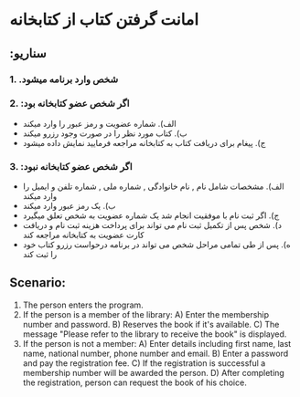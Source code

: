 # امانت گرفتن کتاب از کتابخانه

## **:سناریو**

### 1.  .شخص وارد برنامه میشود

### 2.  :اگر شخص عضو کتابخانه بود

 - الف).  شماره عضویت و رمز عبور را وارد میکند  
 - ب).  کتاب مورد نظر را در صورت وجود رزرو میکند
 - ج).  پیغام برای دریافت کتاب به کتابخانه مراجعه فرمایید نمایش داده میشود


### 3.  :اگر شخص عضو کتابخانه نبود

- الف).  مشخصات شامل نام , نام خانوادگی , شماره ملی ,  شماره تلفن و ایمیل را وارد میکند
- ب).  یک رمز عبور وارد میکند
- ج).  اگر ثبت نام با موفقیت انجام شد یک شماره عضویت به شخص تعلق میگیرد
- د).  شخص پس از تکمیل ثبت نام می تواند برای پرداخت هزینه ثبت نام و دریافت کارت عضویت به کتابخانه مراجعه کند
- ه).  پس از طی تمامی مراحل شخص می تواند در برنامه درحواست رزرو کتاب خود را ثبت کند   


## **Scenario:** 
1. The person enters the program.
2. If the person is a member of the library: 
 A) Enter the membership number and password.
 B) Reserves the book if it's available.
 C) The message "Please refer to the library to receive the book" is displayed. 
3. If the person is not a member:
 A) Enter details including first name, last name, national number, phone number and email. 
 B) Enter a password and pay the registration fee.
 C) If the registration is successful   a membership number will be awarded the person. 
 D) After completing the registration, person can request the book of his choice.
    

                                                                                                                                                                                                                 